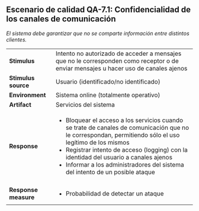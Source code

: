 ## Escenario de calidad QA-7.1: Confidencialidad de los canales de comunicación

*El sistema debe garantizar que no se comparte información entre distintos clientes.*

<table>
  <tr>
    <td><b>Stimulus</b></td>
    <td>Intento no autorizado de acceder a mensajes que no le corresponden como receptor o de enviar mensajes u hacer uso de canales ajenos</td>
  </tr>
  <tr>
    <td><b>Stimulus source</b></td>
    <td>Usuario (identificado/no identificado)</td>
  </tr>
  <tr>
    <td><b>Environment</b></td>
    <td>Sistema online (totalmente operativo)</td>
  </tr>
  <tr>
    <td><b>Artifact</b></td>
    <td>Servicios del sistema</td>
  </tr>
  <tr>
    <td><b>Response</b></td>
    <td>
      <ul>
        <li>Bloquear el acceso a los servicios cuando se trate de canales de comunicación que no le correspondan, permitiendo sólo el uso legítimo de los mismos</li>
        <li>Registrar intento de acceso (logging) con la identidad del usuario a canales ajenos</li>
        <li>Informar a los administradores del sistema del intento de un posible ataque</li>
      </ul>
    </td>
  </tr>
  <tr>
    <td><b>Response measure</b></td>
    <td>
      <ul>
        <li>Probabilidad de detectar un ataque</li>
      </ul>
    </td>
  </tr>
</table>
